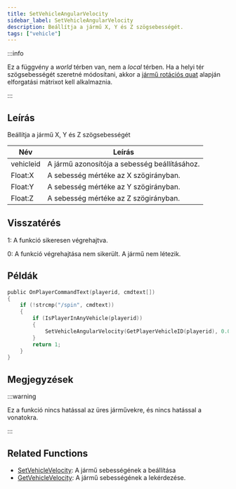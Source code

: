 ```yaml
---
title: SetVehicleAngularVelocity
sidebar_label: SetVehicleAngularVelocity
description: Beállítja a jármű X, Y és Z szögsebességét.
tags: ["vehicle"]
---
```


:::info

Ez a függvény a _world_ térben van, nem a _local_ térben. Ha a helyi tér szögsebességét szeretné módosítani, akkor a [jármű rotációs quat](GetVehicleRotationQuat) alapján elforgatási mátrixot kell alkalmaznia.

:::

## Leírás

Beállítja a jármű X, Y és Z szögsebességét

| Név       | Leírás                                              |
| --------- | --------------------------------------------------- |
| vehicleid | A jármű azonosítója a sebesség beállításához.       |
| Float:X   | A sebesség mértéke az X szögirányban.               |
| Float:Y   | A sebesség mértéke az Y szögirányban.               |
| Float:Z   | A sebesség mértéke az Z szögirányban.               |

## Visszatérés

1: A funkció sikeresen végrehajtva.

0: A funkció végrehajtása nem sikerült. A jármű nem létezik.

## Példák

```c
public OnPlayerCommandText(playerid, cmdtext[])
{
    if (!strcmp("/spin", cmdtext))
    {
        if (IsPlayerInAnyVehicle(playerid))
        {
            SetVehicleAngularVelocity(GetPlayerVehicleID(playerid), 0.0, 0.0, 2.0);
        }
        return 1;
    }
}
```

## Megjegyzések

:::warning

Ez a funkció nincs hatással az üres járművekre, és nincs hatással a vonatokra.

:::

## Related Functions

- [SetVehicleVelocity](SetVehicleVelocity): A jármű sebességének a beállítása
- [GetVehicleVelocity](GetVehicleVelocity): A jármű sebességének a lekérdezése.
